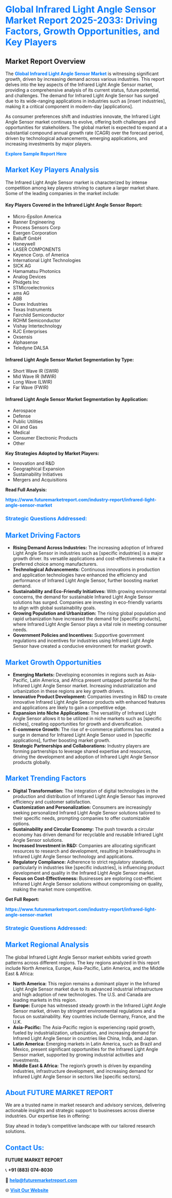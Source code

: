 <h1 style="color: #007BFF;">Global Infrared Light Angle Sensor Market Report 2025-2033: Driving Factors, Growth Opportunities, and Key Players</h1>

<section id="overview">
<h2>Market Report Overview</h2>
<p>The <a href="https://www.futuremarketreport.com/industry-report/infrared-light-angle-sensor-market" style="color: #007BFF; text-decoration: none;"><strong>Global Infrared Light Angle Sensor Market</strong></a> is witnessing significant growth, driven by increasing demand across various industries. This report delves into the key aspects of the Infrared Light Angle Sensor market, providing a comprehensive analysis of its current status, future potential, and challenges. The demand for Infrared Light Angle Sensor has surged due to its wide-ranging applications in industries such as [insert industries], making it a critical component in modern-day [applications].</p>
<p>As consumer preferences shift and industries innovate, the Infrared Light Angle Sensor market continues to evolve, offering both challenges and opportunities for stakeholders. The global market is expected to expand at a substantial compound annual growth rate (CAGR) over the forecast period, driven by technological advancements, emerging applications, and increasing investments by major players.</p>
</section>

<section id="overview">
<p><a href="https://www.futuremarketreport.com/request-sample/reportId=116230" style="color: #007BFF; text-decoration: none;"><strong>Explore Sample Report Here</strong></a></p>
</section>

<section id="key-players">
<h2 style="color: #007BFF;">Market Key Players Analysis</h2>
<p>The Infrared Light Angle Sensor market is characterized by intense competition among key players striving to capture a larger market share. Some of the leading companies in the market include:</p>
<h4>Key Players Covered in the Infrared Light Angle Sensor Report:</h4>
<ul><li>Micro-Epsilon America</li><li>Banner Engineering</li><li>Process Sensors Corp</li><li>Exergen Corporation</li><li>Balluff GmbH</li><li>Honeywell</li><li>LASER COMPONENTS</li><li>Keyence Corp. of America</li><li>International Light Technologies</li><li>SICK AG</li><li>Hamamatsu Photonics</li><li>Analog Devices</li><li>Phidgets Inc</li><li>STMicroelectronics</li><li>ams AG</li><li>ABB</li><li>Durex Industries</li><li>Texas Instruments</li><li>Fairchild Semiconductor</li><li>ROHM Semiconductor</li><li>Vishay Intertechnology</li><li>RJC Enterprises</li><li>Oxsensis</li><li>Alphasense</li><li>Teledyne DALSA</li></ul>
<h4>Infrared Light Angle Sensor Market Segmentation by Type:</h4>
<ul><li>Short Wave IR (SWIR)</li><li>Mid Wave IR (MWIR)</li><li>Long Wave (LWIR)</li><li>Far Wave (FWIR)</li></ul>

<h4>Infrared Light Angle Sensor Market Segmentation by Application:</h4>
<ul><li>Aerospace</li><li>Defense</li><li>Public Utilities</li><li>Oil and Gas</li><li>Medical</li><li>Consumer Electronic Products</li><li>Other</li></ul>
<p><strong>Key Strategies Adopted by Market Players:</strong></p>
<ul>
<li>Innovation and R&D</li>
<li>Geographical Expansion</li>
<li>Sustainability Initiatives</li>
<li>Mergers and Acquisitions</li>
</ul>
</section>

<section>
<p><strong>Read Full Analysis: </strong></p><a href="https://www.futuremarketreport.com/industry-report/infrared-light-angle-sensor-market" style="color: #007BFF; text-decoration: none;"><strong>https://www.futuremarketreport.com/industry-report/infrared-light-angle-sensor-market</strong></a>
<h3 style="color: #007BFF;">Strategic Questions Addressed:</h3>
</section>

<section id="driving-factors">
<h2 style="color: #007BFF;">Market Driving Factors</h2>
<ul>
<li><strong>Rising Demand Across Industries:</strong> The increasing adoption of Infrared Light Angle Sensor in industries such as [specific industries] is a major growth driver. Its versatile applications and cost-effectiveness make it a preferred choice among manufacturers.</li>
<li><strong>Technological Advancements:</strong> Continuous innovations in production and application technologies have enhanced the efficiency and performance of Infrared Light Angle Sensor, further boosting market demand.</li>
<li><strong>Sustainability and Eco-Friendly Initiatives:</strong> With growing environmental concerns, the demand for sustainable Infrared Light Angle Sensor solutions has surged. Companies are investing in eco-friendly variants to align with global sustainability goals.</li>
<li><strong>Growing Population and Urbanization:</strong> The rising global population and rapid urbanization have increased the demand for [specific products], where Infrared Light Angle Sensor plays a vital role in meeting consumer needs.</li>
<li><strong>Government Policies and Incentives:</strong> Supportive government regulations and incentives for industries using Infrared Light Angle Sensor have created a conducive environment for market growth.</li>
</ul>
</section>

<section id="growth-opportunities">
<h2 style="color: #007BFF;">Market Growth Opportunities</h2>
<ul>
<li><strong>Emerging Markets:</strong> Developing economies in regions such as Asia-Pacific, Latin America, and Africa present untapped potential for the Infrared Light Angle Sensor market. Increasing industrialization and urbanization in these regions are key growth drivers.</li>
<li><strong>Innovative Product Development:</strong> Companies investing in R&D to create innovative Infrared Light Angle Sensor products with enhanced features and applications are likely to gain a competitive edge.</li>
<li><strong>Expansion into Niche Applications:</strong> The versatility of Infrared Light Angle Sensor allows it to be utilized in niche markets such as [specific niches], creating opportunities for growth and diversification.</li>
<li><strong>E-commerce Growth:</strong> The rise of e-commerce platforms has created a surge in demand for Infrared Light Angle Sensor used in [specific applications], further boosting market growth.</li>
<li><strong>Strategic Partnerships and Collaborations:</strong> Industry players are forming partnerships to leverage shared expertise and resources, driving the development and adoption of Infrared Light Angle Sensor products globally.</li>
</ul>
</section>

<section id="trending-factors">
<h2 style="color: #007BFF;">Market Trending Factors</h2>
<ul>
<li><strong>Digital Transformation:</strong> The integration of digital technologies in the production and distribution of Infrared Light Angle Sensor has improved efficiency and customer satisfaction.</li>
<li><strong>Customization and Personalization:</strong> Consumers are increasingly seeking personalized Infrared Light Angle Sensor solutions tailored to their specific needs, prompting companies to offer customizable options.</li>
<li><strong>Sustainability and Circular Economy:</strong> The push towards a circular economy has driven demand for recyclable and reusable Infrared Light Angle Sensor solutions.</li>
<li><strong>Increased Investment in R&D:</strong> Companies are allocating significant resources to research and development, resulting in breakthroughs in Infrared Light Angle Sensor technology and applications.</li>
<li><strong>Regulatory Compliance:</strong> Adherence to strict regulatory standards, particularly in industries like [specific industries], is influencing product development and quality in the Infrared Light Angle Sensor market.</li>
<li><strong>Focus on Cost-Effectiveness:</strong> Businesses are exploring cost-efficient Infrared Light Angle Sensor solutions without compromising on quality, making the market more competitive.</li>
</ul>
</section>

<section>
<p><strong>Get Full Report: </strong></p><a href="https://www.futuremarketreport.com/industry-report/infrared-light-angle-sensor-market" style="color: #007BFF; text-decoration: none;"><strong>https://www.futuremarketreport.com/industry-report/infrared-light-angle-sensor-market</strong></a>
<h3 style="color: #007BFF;">Strategic Questions Addressed:</h3>
</section>


<section id="regional-analysis">
<h2 style="color: #007BFF;">Market Regional Analysis</h2>
<p>The global Infrared Light Angle Sensor market exhibits varied growth patterns across different regions. The key regions analyzed in this report include North America, Europe, Asia-Pacific, Latin America, and the Middle East & Africa:</p>
<ul>
<li><strong>North America:</strong> This region remains a dominant player in the Infrared Light Angle Sensor market due to its advanced industrial infrastructure and high adoption of new technologies. The U.S. and Canada are leading markets in this region.</li>
<li><strong>Europe:</strong> Europe has witnessed steady growth in the Infrared Light Angle Sensor market, driven by stringent environmental regulations and a focus on sustainability. Key countries include Germany, France, and the U.K.</li>
<li><strong>Asia-Pacific:</strong> The Asia-Pacific region is experiencing rapid growth, fueled by industrialization, urbanization, and increasing demand for Infrared Light Angle Sensor in countries like China, India, and Japan.</li>
<li><strong>Latin America:</strong> Emerging markets in Latin America, such as Brazil and Mexico, present significant opportunities for the Infrared Light Angle Sensor market, supported by growing industrial activities and investments.</li>
<li><strong>Middle East & Africa:</strong> The region’s growth is driven by expanding industries, infrastructure development, and increasing demand for Infrared Light Angle Sensor in sectors like [specific sectors].</li>
</ul>
</section>

<footer>
<h2 style="color: #007BFF;">About FUTURE MARKET REPORT</h2>
<p>We are a trusted name in market research and advisory services, delivering actionable insights and strategic support to businesses across diverse industries. Our expertise lies in offering:</p>

<p>Stay ahead in today’s competitive landscape with our tailored research solutions.</p>

<h2 style="color: #007BFF;">Contact Us:</h2>
<p><strong>FUTURE MARKET REPORT</strong></p>
<p>📞 <strong>+91 (883) 074-8030</strong></p>
<p>📧 <strong><a href="mailto:help@futuremarketreport.com" style="color: #007BFF;">help@futuremarketreport.com</a></strong></p>
<p>🌐 <strong><a href="https://www.futuremarketreport.com/" style="color: #007BFF;">Visit Our Website</a></strong></p>
</footer>